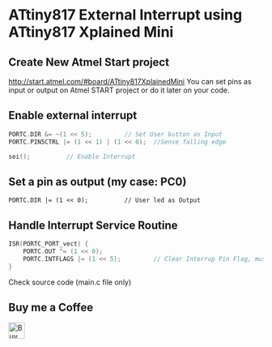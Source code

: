 # ATtiny817 External Interrupt using ATtiny817 Xplained Mini

## Create New Atmel Start project
http://start.atmel.com/#board/ATtiny817XplainedMini
You can set pins as input or output on Atmel START project or do it later on your code.

## Enable external interrupt
```C
PORTC.DIR &= ~(1 << 5);			// Set User button as Input
PORTC.PIN5CTRL |= (1 << 1) | (1 << 0);	//Sense falling edge

sei();			// Enable Interrupt
```

## Set a pin as output (my case: PC0)
```
PORTC.DIR |= (1 << 0);			// User led as Output
```

## Handle Interrupt Service Routine
```C
ISR(PORTC_PORT_vect) {
	PORTC.OUT ^= (1 << 0);
	PORTC.INTFLAGS |= (1 << 5);			// Clear Interrup Pin Flag, must do this to handle next interrupt
}
```

Check source code (main.c file only)

## Buy me a Coffee

<a href='https://ko-fi.com/H2H096KN' target='_blank'><img height='32' style='border:0px;height:32px;' src='https://az743702.vo.msecnd.net/cdn/kofi1.png?v=b' border='0' alt='Buy Me a Coffee at ko-fi.com' /></a>

